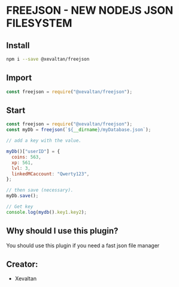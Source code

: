 # FREEJSON - NEW NODEJS JSON FILESYSTEM

## Install

```bash
npm i --save @xevaltan/freejson
```

## Import

```js
const freejson = require("@xevaltan/freejson");
```

## Start

```js
const freejson = require("@xevaltan/freejson");
const myDb = freejson(`${__dirname}/myDatabase.json`);

// add a key with the value.

myDb()["userID"] = {
  coins: 563,
  xp: 561,
  lvl: 3,
  linkedMCaccount: "Qwerty123",
};

// then save (necessary).
myDb.save();

// Get key
console.log(mydb().key1.key2);
```

## Why should I use this plugin?

You should use this plugin if you need a fast json file manager

## Creator:

- Xevaltan
